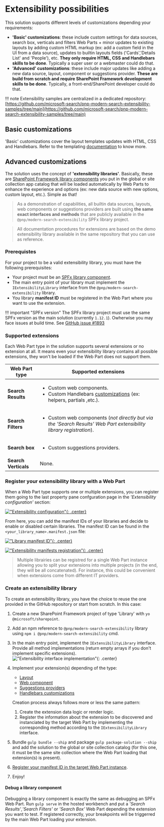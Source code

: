 # Extensibility possibilities

This solution supports different levels of customizations depending your requirements:

- **'Basic' customizations**: these include custom settings for data sources, search box, verticals and filters Web Parts + minor updates to existing layouts by adding custom HTML markup (ex: add a custom field in the UI from a data source), updates to builtin layouts fields ('Cards','Details List' and 'People'), etc. **They only require HTML, CSS and Handlebars skills to be done**. Typically a super user or a webmaster could do that.
- **'Advanced' customizations**: these include major updates like adding a new data source, layout, component or suggestions provider. **These are build from scratch and require SharePoint Framework development skills to be done**. Typically, a front-end/SharePoint developer could do that.

!!! note
    Extensibility samples are centralized in a dedicated repository: [https://github.com/microsoft-search/pnp-modern-search-extensibility-samples/tree/main](https://github.com/microsoft-search/pnp-modern-search-extensibility-samples/tree/main)

## Basic customizations

'Basic' customizations cover the layout templates updates with HTML, CSS and Handlebars. Refer to the templating [documentation](./templating.md) to know more.

## Advanced customizations

The solution uses the concept of **'extensibility libraries'**. Basically, these are [SharePoint Framework library components](https://docs.microsoft.com/en-us/sharepoint/dev/spfx/library-component-tutorial) you put in the global or site collection app catalog that will be loaded automatically by Web Parts to enhance the experience and options (ex: new data source with new options, custom layout, etc.). Simple as that!

> As a demonstration of capabilities, all builtin data sources, layouts, web components or suggestions providers are built using **the same exact interfaces and methods** that are publicly available in the `@pnp/modern-search-extensibility` SPFx library project.

> All documentation procedures for extensions are based on the demo extensibility library available in the same repository that you can use as reference.

### Prerequistes

For your project to be a valid extensibility library, you must have the following prerequisites:

- Your project must be an [SPFx library component](https://docs.microsoft.com/en-us/sharepoint/dev/spfx/library-component-overview).
- The main entry point of your library must implement the `IExtensibilityLibrary` interface from the `@pnp/modern-search-extensibility` library.
- You library **manifest ID** must be registered in the Web Part where you want to use the extension.

!!! important "SPFx version"
    The SPFx library project must use the same SPFx version as the main solution (currently `1.12.1`). Owherwise you may face issues at build time. See [GitHub issue #1893](https://github.com/microsoft-search/pnp-modern-search/issues/1893)

### Supported extensions

Each Web Part type in the solution supports several extensions or no extension at all. It means even your extensibility library contains all possible extensions, they won't be loaded if the Web Part does not support them.

| Web Part type | Supported extensions |
| ------------- | -------------------- |
| **Search Results** | <ul><li>Custom web components.</li><li>Custom Handlebars [customizations](https://handlebarsjs.com/api-reference/runtime.html) (ex: helpers, partials ,etc.).</li></ul>
| **Search Filters** |  <ul><li>Custom web components (_not directly but via the 'Search Results' Web Part extensibility library registration_).</li></ul>
| **Search box** | <ul><li>Custom suggestions providers.</li></ul>
| **Search Verticals** | None.

### Register your extensibility library with a Web Part

When a Web Part type supports one or multiple extensions, you can register them going to the last property pane confguration page in the _'Extensibility configuration'_ section:

[!["Extensibility configuration"](../assets/extensibility/extensibility_configuration.png){: .center}](../assets/extensibility/extensibility_configuration.png)

From here, you can add the manifest IDs of your libraries and decide to enable or disabled certain libraries. The manifest ID can be found in the `<your_library_name>.manifest.json` file:

[!["Library manifest ID"](../assets/extensibility/library_manifest_id.png){: .center}](../assets/extensibility/library_manifest_id.png)

[!["Extensibility manifests registration"](../assets/extensibility/extensibility_configuration_manifest.png){: .center}](../assets/extensibility/extensibility_configuration_manifest.png)

> Multiple librairies can be registred for a single Web Part instance allowing you to split your extensions into multiple projects (in the end, they will be all concatenated). For instance, this could be convenient when extensions come from different IT providers.

### Create an extensibility library

To create an extensibility library, you have the choice to reuse the one provided in the GitHub repository or start from scratch. In this case:

1. Create a new SharePoint Framework project of type 'Library' with `yo @microsoft/sharepoint`.
2. Add an npm reference to `@pnp/modern-search-extensibility` library using `npm i @pnp/modern-search-extensibility` cmd.
3. In the main entry point, implement the `IExtensibilityLibrary` interface. Provide all method implementations (return empty arrays if you don't implement specific extensions).
    !["Extensibility interface implementation"](../assets/extensibility/implement_interface.png){: .center}
5. Implement your extension(s) depending of the type:
    - [Layout](./custom_layout.md)
    - [Web component](./custom_web_component.md)
    - [Suggestions providers](./custom_suggestions_provider.md)
    - [Handlebars customizations](./handlebars_customizations.md)

    Creation process always follows more or less the same pattern:

    1. Create the extension data logic or render logic.
    2. Register the information about the extension to be discovered and instanciated by the target Web Part by implementing the corresponding method according to the `IExtensibilityLibrary` interface.

6. Bundle `gulp bundle --ship` and package `gulp package-solution --ship` and add the solution to the global or site collection catalog (for this one, it must be the same site collection where the Web Part loading that extension(s) is present).
7. [Register your manifest ID in the target Web Part instance](#register-your-extensibility-library-with-a-web-part).
8. Enjoy!

#### Debug a library component

Debugging a library component is exactly the same as debugging an SPFx Web Part. Run `gulp serve` in the hosted workbench and put a _'Search Results'_,_'Search Filters'_ or _'Search Box'_ Web Part depending the extension you want to test. If registered correctly, your breakpoints will be triggerred by the main Web Part loading your extension.

